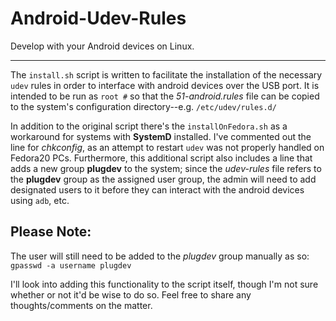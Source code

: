 Android-Udev-Rules
==================

Develop with your Android devices on Linux.

*************************************************
The `install.sh` script is written to facilitate the installation of the necessary `udev` rules in order to interface with android devices over the USB port.  It is intended to be run as `root #` so that the *51-android.rules* file can be copied to the system's configuration directory--e.g. `/etc/udev/rules.d/`

In addition to the original script there's the `installOnFedora.sh` as a workaround for systems with **SystemD** installed.  I've commented out the line for *chkconfig*, as an attempt to restart `udev` was not properly handled on Fedora20 PCs.  Furthermore, this additional script also includes a line that adds a new group **plugdev** to the system; since the *udev-rules* file refers to the **plugdev** group as the assigned user group, the admin will need to add designated users to it before they can interact with the android devices using `adb`, etc.

Please Note:
------------------
The user will still need to be added to the *plugdev* group manually as so:
`gpasswd -a username plugdev`

I'll look into adding this functionality to the script itself, though I'm not sure whether or not it'd be wise to do so.  Feel free to share any thoughts/comments on the matter.
